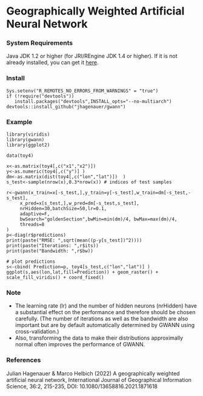 # Geographically Weighted Artificial Neural Network

### System Requirements

Java JDK 1.2 or higher (for JRI/REngine JDK 1.4 or higher). If it is not already installed, you can get it [here](https://www.oracle.com/java/technologies/javase-downloads.html).

### Install
    Sys.setenv("R_REMOTES_NO_ERRORS_FROM_WARNINGS" = "true")
    if (!require("devtools"))
       install.packages("devtools",INSTALL_opts="--no-multiarch")
    devtools::install_github("jhagenauer/gwann")
    
### Example

    library(viridis)
    library(gwann)
    library(ggplot2)
    
    data(toy4)
    
    x<-as.matrix(toy4[,c("x1","x2")])
    y<-as.numeric(toy4[,c("y")] )
    dm<-as.matrix(dist(toy4[,c("lon","lat")])  )
    s_test<-sample(nrow(x),0.3*nrow(x)) # indices of test samples
    
    r<-gwann(x_train=x[-s_test,],y_train=y[-s_test],w_train=dm[-s_test,-s_test],
         x_pred=x[s_test,],w_pred=dm[-s_test,s_test],
         nrHidden=30,batchSize=50,lr=0.1,
         adaptive=F,
         bwSearch="goldenSection",bwMin=min(dm)/4, bwMax=max(dm)/4,
         threads=8
    )
    p<-diag(r$predictions)
    print(paste("RMSE: ",sqrt(mean((p-y[s_test])^2))))
    print(paste("Iterations: ",r$its))
    print(paste("Bandwidth: ",r$bw))
    
    # plot predictions
    s<-cbind( Prediction=p, toy4[s_test,c("lon","lat")] )
    ggplot(s,aes(lon,lat,fill=Prediction)) + geom_raster() + scale_fill_viridis() + coord_fixed()

### Note

- The learning rate (lr) and the number of hidden neurons (nrHidden) have a substantial effect on the performance and therefore should be chosen carefully. (The number of iterations as well as the bandwidth are also important but are by default automatically determined by GWANN using cross-validation.)
- Also, transforming the data to make their distributions approximally normal often improves the performance of GWANN.

### References

Julian Hagenauer & Marco Helbich (2022) A geographically weighted artificial neural network, International Journal of Geographical Information Science, 36:2, 215-235, DOI: 10.1080/13658816.2021.1871618 
